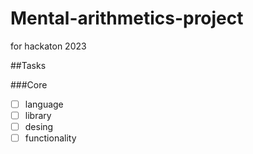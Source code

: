 # Mental-arithmetics-project
for hackaton 2023

##Tasks

###Core
- [ ] language
- [ ] library
- [ ] desing
- [ ] functionality
